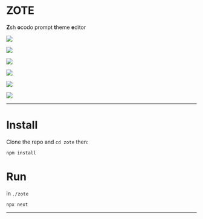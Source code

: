 # ZOTE

**Z**sh **o**codo prompt **t**heme **e**ditor

![](zote_00.png)

![](zote_01.png)

![](zote_02.png)

![](zote_03.png)

![](zote_04.png)

![](zote_05.png)

- - -

# Install

Clone the repo and `cd zote` then:

`npm install`

# Run

in `./zote`

```
npx next
```
- - -



